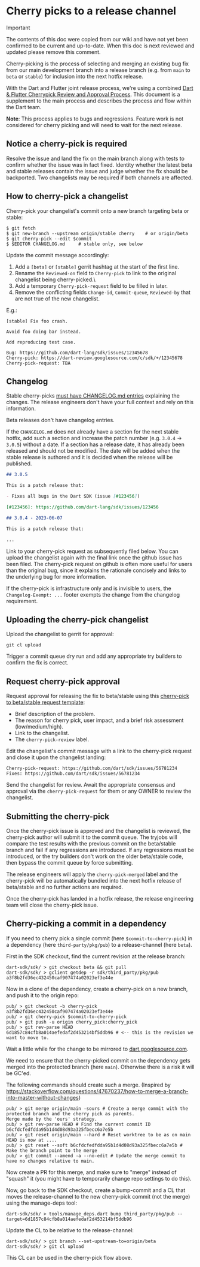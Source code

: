 # Cherry picks to a release channel

> [!IMPORTANT]
> The contents of this doc were copied from our wiki and have not yet been
> confirmed to be current and up-to-date. When this doc is next reviewed and
> updated please remove this comment.

Cherry-picking is the process of selecting and merging an existing bug fix from our main development branch into a release branch (e.g. from `main` to `beta` or `stable`) for inclusion into the next hotfix release.

With the Dart and Flutter joint release process, we're using a combined [Dart & Flutter Cherrypick Review and Approval Process](https://github.com/flutter/flutter/wiki/Flutter-Cherrypick-Process). This document is a supplement to the main process and describes the process and flow within the Dart team.

**Note**: This process applies to bugs and regressions. Feature work is not considered for cherry picking and will need to wait for the next release.

## Notice a cherry-pick is required

Resolve the issue and land the fix on the main branch along with tests to
confirm whether the issue was in fact fixed. Identity whether the latest beta
and stable releases contain the issue and judge whether the fix should be
backported. Two changelists may be required if both channels are affected.

## How to cherry-pick a changelist

Cherry-pick your changelist's commit onto a new branch targeting beta or stable:

```console
$ git fetch
$ git new-branch --upstream origin/stable cherry    # or origin/beta
$ git cherry-pick --edit $commit
$ $EDITOR CHANGELOG.md     # stable only, see below
```

Update the commit message accordingly:

1. Add a `[beta]` or `[stable]` gerrit hashtag at the start of the first line.
2. Rename the `Reviewed-on` field to `Cherry-pick` to link to the original
   changelist being cherry-picked.\
3. Add a temporary `Cherry-pick-request` field to be filled in later.
4. Remove the conflicting fields `Change-id`, `Commit-queue`, `Reviewed-by` that
   are not true of the new changelist.

E.g.:

```
[stable] Fix foo crash.

Avoid foo doing bar instead.

Add reproducing test case.

Bug: https://github.com/dart-lang/sdk/issues/12345678
Cherry-pick: https://dart-review.googlesource.com/c/sdk/+/12345678
Cherry-pick-request: TBA
```

## Changelog

Stable cherry-picks [must have CHANGELOG.md entries](Gerrit-Submit-Requirements#changelog) explaining the changes. The release engineers don't have your full context and rely on this information.

Beta releases don't have changelog entries.

If the `CHANGELOG.md` does not already have a section for the next stable hotfix, add such a section and increase the patch number (e.g. `3.0.4` -> `3.0.5`) without a date. If a section has a release date, it has already been released and should not be modified. The date will be added when the stable release is authored and it is decided when the release will be published.

```markdown
## 3.0.5

This is a patch release that:

- Fixes all bugs in the Dart SDK (issue [#123456])

[#123456]: https://github.com/dart-lang/sdk/issues/123456

## 3.0.4 - 2023-06-07

This is a patch release that:

...
```

Link to your cherry-pick request as subsequently filed below. You can upload the changelist again with the final link once the github issue has been filed. The cherry-pick request on github is often more useful for users than the original bug, since it explains the rationale concisely and links to the underlying bug for more information.

If the cherry-pick is infrastructure only and is invisible to users, the `Changelog-Exempt: ...` footer exempts the change from the changelog requirement.

## Uploading the cherry-pick changelist

Upload the changelist to gerrit for approval:

```console
git cl upload
```

Trigger a commit queue dry run and add any appropriate try builders to confirm
the fix is correct.

## Request cherry-pick approval

Request approval for releasing the fix to beta/stable using
this [cherry-pick to beta/stable request template][cherry-pick-template]:

* Brief description of the problem.
* The reason for cherry pick, user impact, and a brief risk assessment
  (low/medium/high).
* Link to the changelist.
* The `cherry-pick-review` label.

Edit the changelist's commit message with a link to the cherry-pick request and
close it upon the changelist landing:

```
Cherry-pick-request: https://github.com/dart/sdk/issues/56781234
Fixes: https://github.com/dart/sdk/issues/56781234
```

Send the changelist for review. Await the appropriate consensus and approval via the
`cherry-pick-request` for them or any OWNER to review the changelist.

## Submitting the cherry-pick

Once the cherry-pick issue is approved and the changelist is reviewed, the 
cherry-pick author will submit it to the commit queue. The tryjobs will compare 
the test results with the previous commit on the beta/stable branch and fail if 
any regressions are introduced. If any regressions must be introduced, or the 
try builders don't work on the older beta/stable code, then bypass the commit queue 
by force submitting.

The release engineers will apply the `cherry-pick-merged` label and the cherry-pick 
will be automatically bundled into the next hotfix release of beta/stable and no 
further actions are required.

Once the cherry-pick has landed in a hotfix release, the release engineering team
will close the cherry-pick issue.

[cherry-pick-template]: https://github.com/dart-lang/sdk/issues/new?assignees=mit-mit%2Cwhesse%2Cathomas%2Cvsmenon%2Citsjustkevin&labels=cherry-pick-review&template=2_cherry_pick.yml&title=%5BCP%5D+%3Ctitle%3E

## Cherry-picking a commit in a dependency

If you need to cherry pick a single commit (here `$commit-to-cherry-pick`) in a dependency (here `third-party/pkg/pub`) to a release-channel (here `beta`).

First in the SDK checkout, find the current revision at the release branch:

```
dart-sdk/sdk/ > git checkout beta && git pull
dart-sdk/sdk/ > gclient getdep -r sdk/third_party/pkg/pub
a3f8b2fd36ec432450caf907474a02023ef3e44e
```

Now in a clone of the dependency, create a cherry-pick on a new branch, and push it to the origin repo:
```
pub/ > git checkout -b cherry-pick a3f8b2fd36ec432450caf907474a02023ef3e44e
pub/ > git cherry-pick $commit-to-cherry-pick
pub/ > git push -u origin cherry_pick:cherry_pick
pub/ > git rev-parse HEAD
6d1857c84cfb8a014aefedaf2d453214bf5ddb96 # <-- this is the revision we want to move to.
```

Wait a little while for the change to be mirrored to [dart.googlesource.com](https://dart.googlesource.com/).

We need to ensure that the cherry-picked commit on the dependency gets merged into the protected branch (here `main`). Otherwise there is a risk it will be GC'ed.

The following commands should create such a merge. (Inspired by https://stackoverflow.com/questions/47670237/how-to-merge-a-branch-into-master-without-changes)
```
pub/ > git merge origin/main -sours # Create a merge commit with the protected branch and the cherry pick as parents.
Merge made by the 'ours' strategy.
pub/ > git rev-parse HEAD # Find the current commit ID
b6cfdcfedfdda95b1d4d08d93a325fbecc6a7e5b
pub/ > git reset origin/main --hard # Reset worktree to be as on main
HEAD is now at ....
pub/ > git reset --soft b6cfdcfedfdda95b1d4d08d93a325fbecc6a7e5b # Make the branch point to the merge
pub/ > git commit --amend -a --no-edit # Update the merge commit to have no changes relative to main.
```

Now create a PR for this merge, and make sure to "merge" instead of "squash" it (you might have to temporarily change repo settings to do this).

Now, go back to the SDK checkout, create a bump-commit and a CL that moves the release-channel to the new cherry-pick commit (not the merge) using the manage-deps tool:

```
dart-sdk/sdk/ > tools/manage_deps.dart bump third_party/pkg/pub --target=6d1857c84cfb8a014aefedaf2d453214bf5ddb96
```

Update the CL to be relative to the release-channel:

```
dart-sdk/sdk/ > git branch --set-upstream-to=origin/beta
dart-sdk/sdk/ > git cl upload
```

This CL can be used in the cherry-pick flow above.